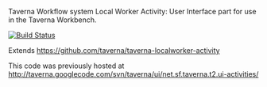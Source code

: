Taverna Workflow system Local Worker Activity: User Interface part for use in the Taverna Workbench.

[![Build Status](https://travis-ci.org/taverna/taverna-localworker-activity-ui.svg?branch=maintenance)](https://travis-ci.org/taverna/taverna-localworker-activity-ui)

Extends https://github.com/taverna/taverna-localworker-activity

This code was previously hosted at http://taverna.googlecode.com/svn/taverna/ui/net.sf.taverna.t2.ui-activities/
